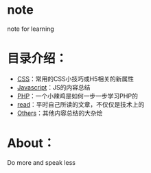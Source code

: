 # note
note for learning

# 目录介绍：

- [CSS](https://github.com/sunha1yang/note/tree/master/CSS)：常用的CSS小技巧或H5相关的新属性
- [Javascript](https://github.com/sunha1yang/note/tree/master/Javascript)：JS的内容总结
- [PHP](https://github.com/sunha1yang/note/tree/master/PHP)：一个小辣鸡是如何一步一步学习PHP的
- [read](https://github.com/sunha1yang/note/tree/master/Read)：平时自己所读的文章，不仅仅是技术上的
- [Others](https://github.com/sunha1yang/note/tree/master/Others)：其他内容总结的大杂烩
# About：
Do more and speak less
